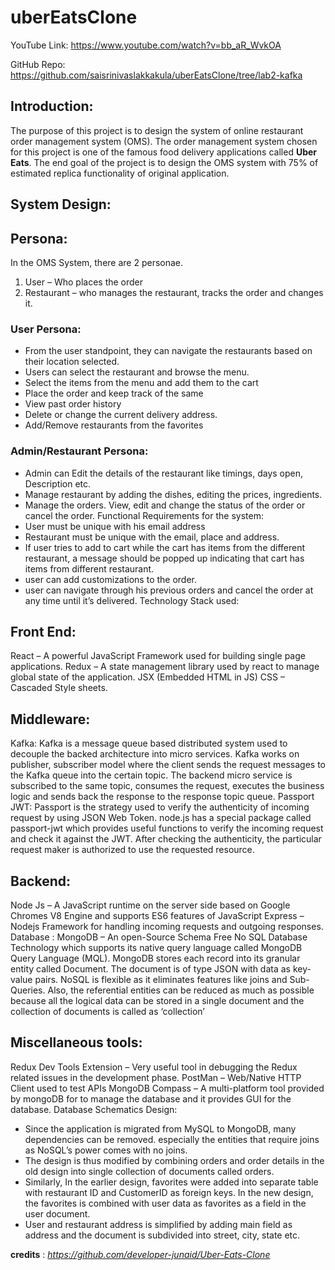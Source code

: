 # uberEatsClone
YouTube Link: https://www.youtube.com/watch?v=bb_aR_WvkOA

GitHub Repo: https://github.com/saisrinivaslakkakula/uberEatsClone/tree/lab2-kafka

## Introduction:
The purpose of this project is to design the system of online restaurant order management system
(OMS). The order management system chosen for this project is one of the famous food delivery
applications called **Uber Eats**. The end goal of the project is to design the OMS system with 75% of
estimated replica functionality of original application.

## System Design:
## Persona:
In the OMS System, there are 2 personae.
1. User – Who places the order
2. Restaurant – who manages the restaurant, tracks the order and changes it.
### User Persona:
- From the user standpoint, they can navigate the restaurants based on their location
selected.
- Users can select the restaurant and browse the menu.
- Select the items from the menu and add them to the cart
- Place the order and keep track of the same
- View past order history
- Delete or change the current delivery address.
- Add/Remove restaurants from the favorites
### Admin/Restaurant Persona:
- Admin can Edit the details of the restaurant like timings, days open, Description etc.
- Manage restaurant by adding the dishes, editing the prices, ingredients.
- Manage the orders. View, edit and change the status of the order or cancel the order.
Functional Requirements for the system:
- User must be unique with his email address
- Restaurant must be unique with the email, place and address.
- If user tries to add to cart while the cart has items from the different restaurant, a message
should be popped up indicating that cart has items from different restaurant.
- user can add customizations to the order.
- user can navigate through his previous orders and cancel the order at any time until it’s
delivered.
Technology Stack used:
## Front End:
React – A powerful JavaScript Framework used for building single page applications.
Redux – A state management library used by react to manage global state of the application.
JSX (Embedded HTML in JS)
CSS – Cascaded Style sheets.
## Middleware:
Kafka: Kafka is a message queue based distributed system used to decouple the backed
architecture into micro services. Kafka works on publisher, subscriber model where the client
sends the request messages to the Kafka queue into the certain topic. The backend micro
service is subscribed to the same topic, consumes the request, executes the business logic and
sends back the response to the response topic queue.
Passport JWT: Passport is the strategy used to verify the authenticity of incoming request
by using JSON Web Token. node.js has a special package called passport-jwt which provides
useful functions to verify the incoming request and check it against the JWT. After checking
the authenticity, the particular request maker is authorized to use the requested resource.
## Backend:
Node Js – A JavaScript runtime on the server side based on Google Chromes V8 Engine and
supports ES6 features of JavaScript
Express – Nodejs Framework for handling incoming requests and outgoing responses.
Database :
MongoDB – An open-Source Schema Free No SQL Database Technology which supports its
native query language called MongoDB Query Language (MQL). MongoDB stores each
record into its granular entity called Document. The document is of type JSON with data as
key-value pairs. NoSQL is flexible as it eliminates features like joins and Sub-Queries. Also,
the referential entities can be reduced as much as possible because all the logical data can be
stored in a single document and the collection of documents is called as ‘collection’
## Miscellaneous tools:
Redux Dev Tools Extension – Very useful tool in debugging the Redux related issues in the
development phase.
PostMan – Web/Native HTTP Client used to test APIs
MongoDB Compass – A multi-platform tool provided by mongoDB for to manage the
database and it provides GUI for the database.
Database Schematics Design:
- Since the application is migrated from MySQL to MongoDB, many dependencies can be
removed. especially the entities that require joins as NoSQL’s power comes with no
joins.
- The design is thus modified by combining orders and order details in the old design into
single collection of documents called orders.
- Similarly, In the earlier design, favorites were added into separate table with restaurant
ID and CustomerID as foreign keys. In the new design, the favorites is combined with
user data as favorites as a field in the user document.
- User and restaurant address is simplified by adding main field as address and the
document is subdivided into street, city, state etc.

**credits** : *https://github.com/developer-junaid/Uber-Eats-Clone*
